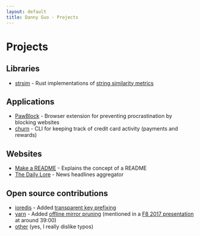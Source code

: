 ```yaml
---
layout: default
title: Danny Guo · Projects
---
```


# Projects

## Libraries
* [strsim](https://github.com/dguo/strsim-rs) - Rust implementations of [string similarity metrics](https://en.wikipedia.org/wiki/String_metric)

## Applications
* [PawBlock](https://dannyguo.com/pawblock) - Browser extension for preventing procrastination by blocking websites
* [churn](https://github.com/dguo/churn) - CLI for keeping track of credit card
  activity (payments and rewards)

## Websites
* [Make a README](https://makeareadme.com) - Explains the concept of a README
* [The Daily Lore](https://www.dailylore.com/) - News headlines aggregator

## Open source contributions
* [ioredis](https://github.com/luin/ioredis) - Added [transparent key prefixing](https://github.com/luin/ioredis#transparent-key-prefixing)
* [yarn](https://yarnpkg.com) - Added [offline mirror pruning](https://yarnpkg.com/en/docs/prune-offline-mirror) (mentioned in a [F8 2017 presentation](https://developers.facebook.com/videos/f8-2017/building-high-quality-javascript-tools/) at around 39:00)
* [other](https://showmyprs.com/user/dguo) (yes, I really dislike typos)
